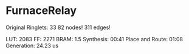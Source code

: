 # FurnaceRelay

Original Ringlets: 33
82 nodes!
311 edges!

LUT: 2083
FF: 2271
BRAM: 1.5
Synthesis: 00:41
Place and Route: 01:08
Generation: 24.23 us

